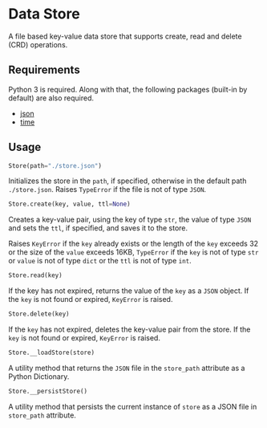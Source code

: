 # Data Store

A file based key-value data store that supports create, read and delete (CRD) operations.

## Requirements 

Python 3 is required. Along with that, the following packages (built-in by default) are also required.
* [json](https://docs.python.org/3/library/json.html)
* [time](https://docs.python.org/3/library/time.html)

## Usage

```python
Store(path="./store.json")  
```
Initializes the store in the ```path```, if specified, otherwise in the default path ```./store.json```. Raises ```TypeError``` if the file is not of type ```JSON```.

```python
Store.create(key, value, ttl=None)
```
Creates a key-value pair, using the key of type ```str```, the value of type ```JSON``` and sets the ```ttl```, if specified, and saves it to the store. 

Raises ```KeyError``` if the ```key``` already exists or the length of the ```key``` exceeds 32 or the size of the ```value``` exceeds 16KB, ```TypeError``` if the ```key``` is not of type ```str``` or ```value``` is not of type ```dict``` or the ```ttl``` is not of type ```int```.

```python
Store.read(key)
```
If the key has not expired, returns the value of the ```key``` as a ```JSON``` object. If the ```key``` is not found or expired, ```KeyError``` is raised.

```python
Store.delete(key)
```
If the ```key``` has not expired, deletes the key-value pair from the store. If the ```key``` is not found or expired, ```KeyError``` is raised.


```python
Store.__loadStore(store)
```
A utility method that returns the ```JSON``` file in the ```store_path``` attribute as a Python Dictionary.

```python
Store.__persistStore()
```
A utility method that persists the current instance of ```store``` as a JSON file in ```store_path``` attribute.